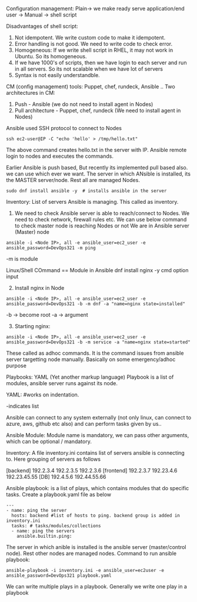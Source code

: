Configuration management:
Plain-> we make ready serve application/end user -> Manual -> shell script

Disadvantages of shell script:
1. Not idempotent. We write custom code to make it idempotent.
2. Error handling is not good. We need to write code to check error.
3. Homogeneous: If we write shell script in RHEL, it may not work in Ubuntu. So its homogeneous.
4. If we have 1000's of scripts, then we have login to each server and run in all servers. So its not scalable when we have lot of servers
5. Syntax is not easily understandble.

CM (config management) tools: Puppet, chef, rundeck, Ansible ..
Two architectures in CM:
1. Push - Ansible (we do not need to install agent in Nodes)
2. Pull architecture - Puppet, chef, rundeck (We need to install agent in Nodes)

Ansible used SSH protocol to connect to Nodes
```
ssh ec2-user@IP -C "echo 'hello' > /tmp/hello.txt"
```
The above command creates hello.txt in the server with IP. Ansible remote login to nodes and executes the commands.

Earlier Ansible is push based, But recently its implemented pull based also. we can use which ever we want.
The server in which ANsible is installed, its the MASTER server/node. Rest all are managed Nodes.
```
sudo dnf install ansible -y  # installs ansible in the server
```

Inventory:
List of servers Ansible is managing. This called as inventory.

1. We need to check Ansible server is able to reach/connect to Nodes. We need to check network, firewall rules etc.
We can use below command to check master node is reaching Nodes or not
We are in Ansible server (Master) node
```
ansible -i <Node IP>, all -e ansible_user=ec2_user -e ansible_password=DevOps321 -m ping
```
-m is module

Linux/Shell COmmand == Module in Ansible
dnf install nginx -y
cmd  option input

2. Install nginx in Node
```
ansible -i <Node IP>, all -e ansible_user=ec2_user -e ansible_password=DevOps321 -b -m dnf -a "name=nginx state=installed"
```
-b -> become root
-a -> argument

3. Starting nginx:
```
ansible -i <Node IP>, all -e ansible_user=ec2_user -e ansible_password=DevOps321 -b -m service -a "name=nginx state=started"
```
These called as adhoc commands. It is the command issues from ansible server targetting node manually. Basically on some emergency/adhoc purpose

Playbooks: YAML (Yet another markup language)
Playbook is a list of modules, ansible server runs against its node.

YAML:
#works on indentation.

-indicates list

Ansible can connect to any system externally (not only linux, can connect to azure, aws, github etc also) and can perform tasks given by us..

Ansible Module:
Module name is mandatory, we can pass other arguments, which can be optional / mandatory.

Inventory:
A file inventory.ini contains list of servers ansible is connecting to. Here grouping of servers as follows

[backend]
192.2.3.4
192.2.3.5
192.2.3.6
[frontend]
192.2.3.7
192.23.4.6
192.23.45.55
[DB]
192.4.5.6
192.44.55.66

Ansible playbook: is a list of plays, which contains modules that do specific tasks. Create a playbook.yaml file as below
```
---
- name: ping the server
  hosts: backend #list of hosts to ping. backend group is added in inventory.ini
  tasks: # tasks/modules/collections
  - name: ping the servers
    ansible.builtin.ping:
```
The server in which anible is installed is the ansible server (master/control node). Rest other nodes are managed nodes.
Command to run ansible playbook:

```
ansible-playbook -i inventory.ini -e ansible_user=ec2user -e ansible_password=DevOps321 playbook.yaml 
```
We can write multiple plays in a playbook. Generally we write one play in a playbook



